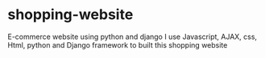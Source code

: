 # shopping-website
E-commerce website using python and django
I use Javascript, AJAX, css, Html, python and Django framework to built this shopping website
